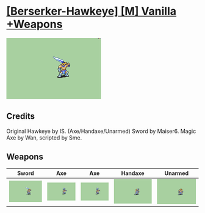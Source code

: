 # [\[Berserker-Hawkeye\] \[M\] Vanilla +Weapons](../%5BBerserker-Hawkeye%5D%20%5BM%5D%20Vanilla%20+Weapons)

<img src="./1.%20Sword/Sword_000.png" alt="[Berserker-Hawkeye] [M] Vanilla +Weapons standing" />

## Credits

Original Hawkeye by IS. (Axe/Handaxe/Unarmed)
Sword by Maiser6.
Magic Axe by Wan, scripted by Sme.

## Weapons


|Sword |Axe |Axe |Handaxe |Unarmed |
|  :---: | :---: | :---: | :---: | :---: |
| <img alt="Sword animation" src="./1.%20Sword/Sword.gif" /> | <img alt="Axe animation" src="./3.%20Axe/Axe.gif" /> | <img alt="Axe animation" src="./3.%20Axe%20(Magic)/Axe.gif" /> | <img alt="Handaxe animation" src="./4.%20Handaxe/Handaxe.gif" /> | <img alt="Unarmed animation" src="./8.%20Unarmed/Unarmed.gif" /> |
